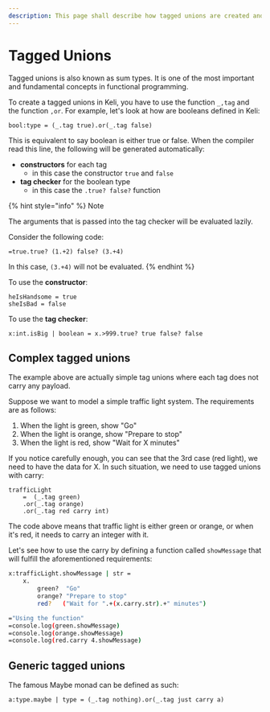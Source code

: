 ```yaml
---
description: This page shall describe how tagged unions are created and used in Keli.
---
```


# Tagged Unions

Tagged unions is also known as sum types. It is one of the most important and fundamental concepts in functional programming. 

To create a tagged unions in Keli, you have to use the function `_,tag` and the function `,or`. For example, let's look at how are booleans defined in Keli:

```text
bool:type = (_.tag true).or(_.tag false)
```

This is equivalent to say boolean is either true or false. When the compiler read this line, the following will be generated automatically:

* **constructors** for each tag
  * in this case the constructor `true` and `false`
* **tag checker** for the boolean type
  * in this case the `.true? false?` function

{% hint style="info" %}
Note

The arguments that is passed into the tag checker will be evaluated lazily. 

Consider the following code:

```text
=true.true? (1.+2) false? (3.+4)
```

In this case, `(3.+4)` will not be evaluated. 
{% endhint %}

To use the **constructor**: 

```text
heIsHandsome = true 
sheIsBad = false
```

To use the **tag checker**:

```text
x:int.isBig | boolean = x.>999.true? true false? false
```

## Complex tagged unions

The example above are actually simple tag unions where each tag does not carry any payload. 

Suppose we want to model a simple traffic light system. The requirements are as follows:

1. When the light is green, show "Go"
2. When the light is orange, show "Prepare to stop"
3. When the light is red, show "Wait for X minutes"

If you notice carefully enough, you can see that the 3rd case \(red light\),  we need to have the data for X. In such situation, we need to use tagged unions with carry:

```text
trafficLight 
    =  (_.tag green)
    .or(_.tag orange)
    .or(_.tag red carry int)
```

The code above means that traffic light is either green or orange, or when it's red, it needs to carry an integer with it.

Let's see how to use the carry by defining a function called `showMessage` that will fulfill the aforementioned requirements:

```bash
x:trafficLight.showMessage | str = 
    x.
        green?  "Go"
        orange? "Prepare to stop"
        red?   ("Wait for ".+(x.carry.str).+" minutes")

="Using the function"
=console.log(green.showMessage)
=console.log(orange.showMessage)
=console.log(red.carry 4.showMessage)
```

## Generic tagged unions

The famous Maybe monad can be defined as such:

```text
a:type.maybe | type = (_.tag nothing).or(_.tag just carry a)
```

